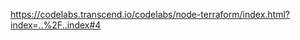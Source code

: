 <!-- https://developer.hashicorp.com/terraform/tutorials/automation/github-actions -->
https://codelabs.transcend.io/codelabs/node-terraform/index.html?index=..%2F..index#4
